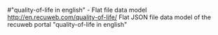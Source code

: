 #"quality-of-life in english" - Flat file data model
http://en.recuweb.com/quality-of-life/
Flat JSON file data model of the recuweb portal "quality-of-life in english"
